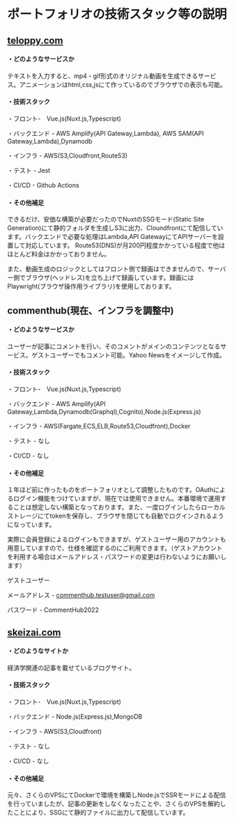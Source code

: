 # ポートフォリオの技術スタック等の説明

## [teloppy.com](https://teloppy.com)

#### ・どのようなサービスか

テキストを入力すると、mp4・gif形式のオリジナル動画を生成できるサービス。アニメーションはhtml,css,jsにて作っているのでブラウザでの表示も可能。

#### ・技術スタック

・フロント-　Vue.js(Nuxt.js,Typescript)

・バックエンド - AWS Amplify(API Gateway,Lambda), AWS SAM(API Gateway,Lambda),Dynamodb

・インフラ - AWS(S3,Cloudfront,Route53)

・テスト - Jest

・CI/CD - Github Actions

#### ・その他補足

できるだけ、安価な構築が必要だったのでNuxtのSSGモード(Static Site Generation)にて静的フォルダを生成しS3に出力、Cloundfrontにて配信しています。バックエンドで必要な処理はLambda,API GatewayにてAPIサーバーを設置して対応しています。
Route53(DNS)が月200円程度かかっている程度で他はほとんど料金はかかっておりません。

また、動画生成のロジックとしてはフロント側で録画はできませんので、サーバー側でブラウザ(ヘッドレス)を立ち上げて録画しています。録画にはPlaywright(ブラウザ操作用ライブラリ)を使用しております。


## commenthub(現在、インフラを調整中)

#### ・どのようなサービスか

ユーザーが記事にコメントを行い、そのコメントがメインのコンテンツとなるサービス。ゲストユーザーでもコメント可能。Yahoo Newsをイメージして作成。

#### ・技術スタック

・フロント-　Vue.js(Nuxt.js,Typescript)

・バックエンド - AWS Amplify(API Gateway,Lambda,Dynamodb(Graphql),Cognito),Node.js(Express.js)

・インフラ - AWS(Fargate,ECS,ELB,Route53,Cloudfront),Docker

・テスト - なし

・CI/CD - なし

#### ・その他補足

１年ほど前に作ったものをポートフォリオとして調整したものです。OAuthによるログイン機能をつけていますが、現在では使用できません。本番環境で運用することは想定しない構築となっております。また、一度ログインしたらローカルストレージにてtokenを保存し、ブラウザを閉じても自動でログインされるようになっています。

実際に会員登録によるログインもできますが、ゲストユーザー用のアカウントも用意していますので、仕様を確認するのにご利用できます。（ゲストアカウントを利用する場合はメールアドレス・パスワードの変更は行わないようにお願いします）

ゲストユーザー

メールアドレス - commenthub.testuser@gmail.com

パスワード - CommentHub2022







## [skeizai.com](https://skeizai.com)

#### ・どのようなサイトか

経済学関連の記事を載せているブログサイト。

#### ・技術スタック

・フロント-　Vue.js(Nuxt.js,Typescript)

・バックエンド - Node.js(Express.js),MongoDB

・インフラ - AWS(S3,Cloudfront)

・テスト - なし

・CI/CD - なし

#### ・その他補足

元々、さくらのVPSにてDockerで環境を構築しNode.jsでSSRモードによる配信を行っていましたが、記事の更新をしなくなったことや、さくらのVPSを解約したことにより、SSGにて静的ファイルに出力して配信しています。
